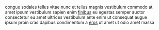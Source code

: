 congue sodales tellus vitae nunc et tellus magnis vestibulum commodo at amet
ipsum vestibulum sapien enim [finibus](generated_webpages/felis5.md) eu egestas
semper auctor consectetur eu amet ultrices vestibulum ante enim ut consequat
augue ipsum proin cras dapibus condimentum a
[eros](generated_webpages/massa7.md) ut amet ut odio amet massa